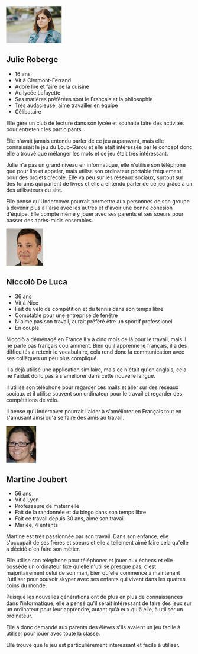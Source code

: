 
<img src="imageJulie.png" height=100 />

## Julie Roberge

- 16 ans
- Vit à Clermont-Ferrand
- Adore lire et faire de la cuisine
- Au lycée Lafayette
- Ses matières préférées sont le Français et la philosophie
- Très audacieuse, aime travailler en équipe
- Célibataire

Elle gère un club de lecture dans son lycée et souhaite faire des activités pour entretenir les participants.

Elle n'avait jamais entendu parler de ce jeu auparavant, mais elle connaissait le jeu du Loup-Garou et elle était intéressée par le concept donc elle a trouvé que mélanger les mots et ce jeu était très intéressant.

Julie n'a pas un grand niveau en informatique, elle n'utilise son téléphone que pour lire et appeler, mais utilise son ordinateur portable fréquement pour des projets d'école.
Elle va peu sur les réseaux sociaux, surtout sur des forums qui parlent de livres et elle a entendu parler de ce jeu grâce à un des utilisateurs du site.

Elle pense qu'Undercover pourrait permettre aux personnes de son groupe à devenir plus à l'aise avec les autres et d'avoir une bonne cohésion d'équipe.
Elle compte même y jouer avec ses parents et ses soeurs pour passer des après-midis ensembles.


<img src="niccolo.jpg" height=100 />

## Niccolò De Luca

- 36 ans
- Vit à Nice
- Fait du vélo de compétition et du tennis dans son temps libre
- Comptable pour une entreprise de fenêtre
- N'aime pas son travail, aurait préféré être un sportif professionel
- En couple

Niccolò a déménagé en France il y a cinq mois de là pour le travail, mais il ne parle pas français couramment.
Bien qu'il apprenne le français, il a des difficultés à retenir le vocabulaire, cela rend donc la communication
avec ses collègues un peu plus compliqué.

Il a déjà utilisé une application similaire, mais ce n'était qu'en anglais, cela ne l'aidait donc pas à s'améliorer dans cette nouvelle langue.

Il utilise son téléphone pour regarder ces mails et aller sur des réseaux 
sociaux et il utilise souvent son ordinateur
pour le travail et regarder des compétitions de vélo.

Il pense qu'Undercover pourrait l'aider à s'améliorer en Français tout en s'amusant ainsi qu'a se faire des amis au travail.


<img src="martine.JPG" height=100 />

## Martine Joubert

- 56 ans
- Vit à Lyon
- Professeure de maternelle
- Fait de la randonnée et du bingo dans son temps libre
- Fait ce travail depuis 30 ans, aime son travail
- Mariée, 4 enfants

Martine est très passionnée par son travail. Dans son enfance, elle s'occupait de 
ses frères et soeurs et elle a tellement aimé faire cela qu'elle a décidé
d'en faire son métier.

Elle utilise son téléphone pour téléphoner et jouer aux échecs et elle
possède un ordinateur fixe qu'elle n'utilise presque pas, c'est 
majoritairement celui de son mari,
bien qu'elle commence à maintenant l'utiliser pour pouvoir skyper avec ses
enfants qui vivent dans les quatres coins du monde.

Puisque les nouvelles générations ont de plus en plus de connaissances dans
l'informatique, elle a pensé qu'il serait intéressant de faire des jeux sur
un ordinateur pour leur apprendre, autant qu'à eux qu'à elle, à utiliser
un ordinateur.

Elle a donc demandé aux parents des élèves s'ils avaient un 
jeu facile à utiliser pour jouer avec toute la classe.

Elle trouve que le jeu est particulièrement intéressant et facile à utiliser.

